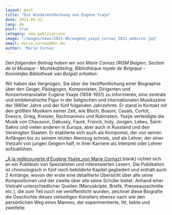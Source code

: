 ```yaml
---
layout: post
title: "Die Wiederentdeckung von Eugène Ysaÿe"
date: 2021-05-31
lang: de
post: true
category: new_publications
image: "/images/news/2021-05/eugene_ysaye_cornaz_2021_website.jpg"
email: marie.cornaz@kbr.be
author: 'Marie Cornaz'
---
```


_Den folgenden Beitrag haben wir von Marie Cornaz (RISM Belgien, Section de la Musique - Muziekafdeling, Bibliothèque royale de Belgique - Koninklijke Bibliotheek van België) erhalten:_

Wir haben das Vergnügen, Sie über die Veröffentlichung einer Biographie über den Geiger, Pädagogen, Komponisten, Dirigenten und Konzertveranstalter Eugène Ysaÿe (1858-1931) zu informieren, eine zentrale und emblematische Figur in der belgischen und internationalen Musikszene der 1880er Jahre und der fünf folgenden Jahrzehnte. Er stand in Kontakt mit den größten Musikern seiner Zeit, wie Bloch, Busoni, Casals, Cortot, Enesco, Grieg, Kreisler, Rachmaninov und Rubinstein. Ysaÿe verteidigte die Musik von Chausson, Debussy, Fauré, Franck, Indy, Jongen, Lekeu, Saint-Saëns und vielen anderen in Europa, aber auch in Russland und den Vereinigten Staaten. Er etablierte sich auch als Komponist, der von seinen Anfängen bis zu seinem letzten Atemzug schrieb, und als Lehrer, der einer Vielzahl von jungen Geigern half, in ihrer Karriere als Interpret oder Lehrer aufzublühen.  
 
[_À la redécouverte d'Eugène Ysaÿe_von Marie Cornaz](http://www.brepols.net/Pages/ShowProduct.aspx?prod_id=IS-9782503574615-1){:blank} richtet sich an ein Publikum von Spezialisten und interessierten Lesern. Die Publikation ist chronologisch in fünf reich bebilderte Kapitel gegliedert und enthält auch 2 Anhänge, wovon der erste eine detaillierte Übersicht über alle seine Kompositionen und der zweite über alle seine Schüler bietet. Anhand einer Vielzahl unterschiedlicher Quellen (Manuskripte, Briefe, Presseausschnitte etc.), die zum Teil noch nie veröffentlicht wurden, zeichnet diese Biografie die Geschichte dieses vielseitigen Künstlers ebenso nach wie den persönlichen Weg eines Mannes, der experimentierte, litt, liebte und zweifelte.
